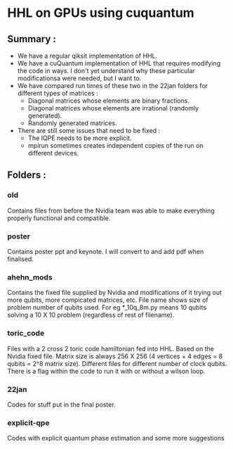 # HHL on GPUs using cuquantum

## Summary :

- We have a regular qiksit implementation of HHL.
- We have a cuQuantum implementation of HHL that requires modifying the code in ways. I don't yet understand why these particular modificationsa were needed, but I want to.
- We have compared run times of these two in the 22jan folders for different types of matrices :
    * Diagonal matrices whose elements are binary fractions.
    * Diagonal matrices whose elements are irrational (randomly generated).
    * Randomly generated matrices.
- There are still some issues that need to be fixed :
    * The IQPE needs to be more explicit.
    * mpirun sometimes creates independent copies of the run on different devices.

## Folders :

### old

Contains files from before the Nvidia team was able to make everything properly functional and compatible.

### poster

Contains poster ppt and keynote. I will convert to and add pdf when finalised.

### ahehn_mods

Contains the fixed file supplied by Nvidia and modifications of it trying out more qubits, more compicated matrices, etc. File name shows size of problem number of qubits used. For eg *_10q_8m.py means 10 qubits solving a 10 X 10 problem (regardless of rest of filename).

###  toric_code

Files with a 2 cross 2 toric code hamiltonian fed into HHL. Based on the Nvidia fixed file. Matrix size is always 256 X 256 (4 vertices + 4 edges = 8 qubits = 2^8 matrix size). Different files for different number of clock qubits. There is a flag within the code to run it with or without a wilson loop.

### 22jan

Codes for stuff put in the final poster.

### explicit-qpe

Codes with explicit quantum phase estimation and some more suggestions

